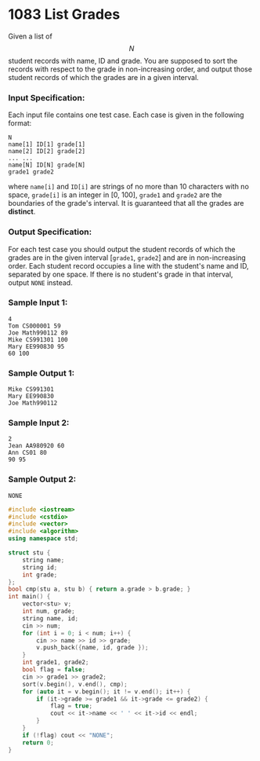 # 1083 List Grades
Given a list of $$N$$ student records with name, ID and grade. You are supposed to sort the records with respect to the grade in non-increasing order, and output those student records of which the grades are in a given interval.

### Input Specification:

Each input file contains one test case. Each case is given in the following format:
```
N
name[1] ID[1] grade[1]
name[2] ID[2] grade[2]
... ...
name[N] ID[N] grade[N]
grade1 grade2
```

where `name[i]` and `ID[i]` are strings of no more than 10 characters with no space, `grade[i]` is an integer in [0, 100], `grade1` and `grade2` are the boundaries of the grade's interval. It is guaranteed that all the grades are **distinct**.

### Output Specification:

For each test case you should output the student records of which the grades are in the given interval [`grade1`, `grade2`] and are in non-increasing order. Each student record occupies a line with the student's name and ID, separated by one space. If there is no student's grade in that interval, output `NONE` instead.

### Sample Input 1:
```in
4
Tom CS000001 59
Joe Math990112 89
Mike CS991301 100
Mary EE990830 95
60 100
```

### Sample Output 1:
```out
Mike CS991301
Mary EE990830
Joe Math990112
```

### Sample Input 2:
```in
2
Jean AA980920 60
Ann CS01 80
90 95
```

### Sample Output 2:
```out
NONE
```

```cpp
#include <iostream>
#include <cstdio>
#include <vector>
#include <algorithm>
using namespace std;

struct stu {
	string name;
	string id;
	int grade;
};
bool cmp(stu a, stu b) { return a.grade > b.grade; }
int main() {
	vector<stu> v;
	int num, grade;
	string name, id;
	cin >> num;
	for (int i = 0; i < num; i++) {
		cin >> name >> id >> grade;
		v.push_back({name, id, grade });
	}
	int grade1, grade2;
	bool flag = false;
	cin >> grade1 >> grade2;
	sort(v.begin(), v.end(), cmp);
	for (auto it = v.begin(); it != v.end(); it++) {
		if (it->grade >= grade1 && it->grade <= grade2) {
			flag = true;
			cout << it->name << ' ' << it->id << endl;
		}
	}
	if (!flag) cout << "NONE";
	return 0;
}

```